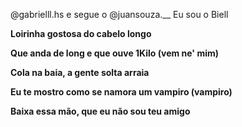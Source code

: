 @gabrielll.hs
e segue o 
@juansouza.__
Eu sou o Biell



<p></p><b>Loirinha gostosa do cabelo longo<b><p></p>
<p></p>Que anda de long e que ouve 1Kilo (vem ne' mim)<p></p>
<p></p>Cola na baia, a gente solta arraia<p></p>
<p></p>Eu te mostro como se namora um vampiro (vampiro)<p></p>
<p></p>Baixa essa mão, que eu não sou teu amigo<p></p>

